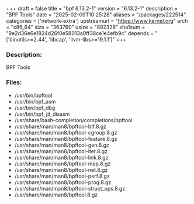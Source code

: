 +++
draft = false
title = "bpf 6.13.2-1"
version = "6.13.2-1"
description = "BPF Tools"
date = "2025-02-09T10:25:28"
aliases = "/packages/222514"
categories = ['network-extra']
upstreamurl = "https://www.kernel.org"
arch = "x86_64"
size = "363760"
usize = "892328"
sha1sum = "9e2d36e6e1824d26f0e58013a0ff38ce1e4efb9c"
depends = "['binutils>=2.44', 'libcap', 'llvm-libs>=19.1.1']"
+++
### Description: 
BPF Tools

### Files: 
* /usr/bin/bpftool
* /usr/bin/bpf_asm
* /usr/bin/bpf_dbg
* /usr/bin/bpf_jit_disasm
* /usr/share/bash-completion/completions/bpftool
* /usr/share/man/man8/bpftool-btf.8.gz
* /usr/share/man/man8/bpftool-cgroup.8.gz
* /usr/share/man/man8/bpftool-feature.8.gz
* /usr/share/man/man8/bpftool-gen.8.gz
* /usr/share/man/man8/bpftool-iter.8.gz
* /usr/share/man/man8/bpftool-link.8.gz
* /usr/share/man/man8/bpftool-map.8.gz
* /usr/share/man/man8/bpftool-net.8.gz
* /usr/share/man/man8/bpftool-perf.8.gz
* /usr/share/man/man8/bpftool-prog.8.gz
* /usr/share/man/man8/bpftool-struct_ops.8.gz
* /usr/share/man/man8/bpftool.8.gz
